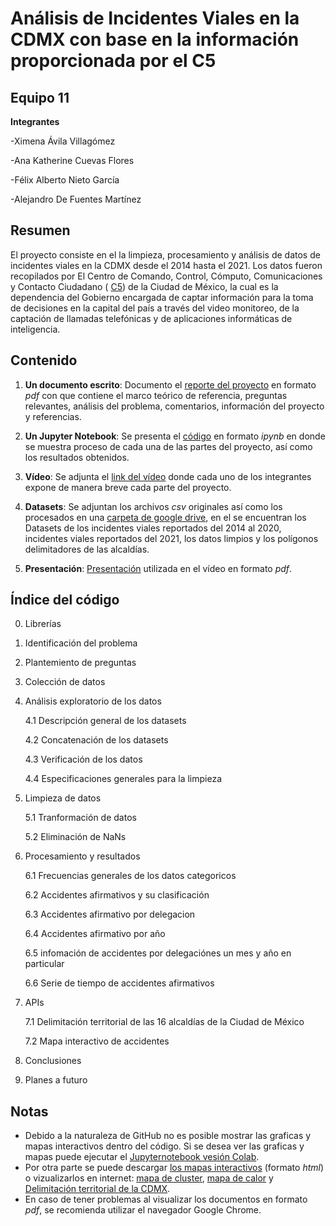 # Análisis de Incidentes Viales en la CDMX con base en la información proporcionada por el C5

## Equipo 11

**Integrantes**

-Ximena Ávila Villagómez

-Ana Katherine Cuevas Flores

-Félix Alberto Nieto García

-Alejandro De Fuentes Martínez

## Resumen 
El proyecto consiste en el la limpieza, procesamiento y análisis de datos de incidentes viales en la CDMX desde el 2014 hasta el 2021. Los datos fueron recopilados por El Centro de Comando, Control, Cómputo, Comunicaciones y Contacto Ciudadano  ( [C5](https://www.c5.cdmx.gob.mx/)) de la Ciudad de México, la cual es la dependencia del Gobierno  encargada de captar información para la toma de decisiones en la capital del país a través del video monitoreo, de la captación de llamadas telefónicas y de aplicaciones informáticas de inteligencia. 

## Contenido

1. **Un documento escrito**: 
Documento el [reporte del proyecto](https://github.com/Felix-07/Proyecto-Final-Python/blob/main/Entrega_Final_Procesamiento_Ximena%C3%81vila_AnaCuevas_FelixNieto_AlejandroFuentes/Reporte%20-%20Proyecto%20Incidentes%20Viales%20en%20la%20CDMX%20-%20C5%20-%2013%20Agosto%202021.pdf) en formato *pdf* con  que contiene el marco teórico de referencia, preguntas relevantes, análisis del problema, comentarios, información del proyecto y referencias. 

2. **Un Jupyter Notebook**: 
 Se presenta el [código](https://github.com/Felix-07/Proyecto-Final-Python/blob/main/Entrega_Final_Procesamiento_Ximena%C3%81vila_AnaCuevas_FelixNieto_AlejandroFuentes/Proyecto_Final_Python_Final_Final_13Ago21.ipynb) en formato *ipynb* en donde se muestra proceso de cada una de las partes del proyecto, así como los resultados obtenidos. 

3. **Vídeo**:
Se adjunta el [link del vídeo](https://www.youtube.com/watch?v=H1bo_fPujoQ) donde cada uno de los integrantes expone de manera breve cada parte del proyecto.

4. **Datasets**:
Se adjuntan los archivos *csv* originales así como los procesados en una [carpeta de google drive](https://drive.google.com/drive/folders/1ua_Z7qMB_qVfzblyBNlwf2it-tOIaGTK?usp=sharing), en el se encuentran los Datasets de los incidentes viales reportados del 2014 al 2020, incidentes viales reportados del 2021, los datos limpios y los polígonos delimitadores de las alcaldías.


5. **Presentación**:
[Presentación](https://github.com/Felix-07/Proyecto-Final-Python/blob/main/Extra/Presentacio%CC%81n%20para%20el%20Video%20en%20Equipo%20-%20Proyecto%20-%20Procesamiento%20de%20Datos%20con%20Python%20-%2013Agosto2021.pdf) utilizada en el vídeo en formato *pdf*.

## Índice del código
0. Librerías
1. Identificación del problema
2. Plantemiento de preguntas
3. Colección de datos
4. Análisis exploratorio de los datos

   4.1 Descripción general de los datasets
  
   4.2 Concatenación de los datasets
  
   4.3 Verificación de los datos
   
   4.4 Especificaciones generales para la limpieza
   
5. Limpieza de datos  

   5.1 Tranformación de datos
  
   5.2 Eliminación de NaNs
  
6. Procesamiento y resultados

   6.1 Frecuencias generales de los datos categoricos
  
   6.2 Accidentes afirmativos y su clasificación
  
   6.3 Accidentes afirmativo por delegacion 
  
   6.4 Accidentes afirmativo por año
  
   6.5 infomación de accidentes por delegaciónes  un mes y año en particular
  
   6.6 Serie de tiempo de accidentes afirmativos
  
7. APIs

   7.1 Delimitación territorial de las 16 alcaldías de la Ciudad de México
  
   7.2 Mapa interactivo de accidentes 
  
8. Conclusiones
9. Planes a futuro

## Notas
* Debido a la naturaleza de GitHub no es posible mostrar las graficas y mapas interactivos dentro del código. Si se desea ver las graficas y mapas puede ejecutar el [Jupyternotebook vesión Colab](https://colab.research.google.com/gist/Felix-07/a3b57ffaebacdb6cdb26179440550c82/proyecto-final-python.ipynb).
* Por otra parte se puede descargar [los mapas interactivos](https://github.com/Felix-07/Proyecto-Final-Python/tree/main/Mapas%20interactivos) (formato *html*) o vizualizarlos en internet: [mapa de cluster](https://felix-07.github.io/Proyecto-Final-Python/Accidentes_A_2021_cluster.html), [mapa de calor](https://felix-07.github.io/Proyecto-Final-Python/accidentes_2021_5_heatmap.html) y [Delimitación territorial de la CDMX](https://felix-07.github.io/Proyecto-Final-Python/alcaldias.html).
* En caso de tener problemas al visualizar los documentos en formato *pdf*, se recomienda utilizar el navegador Google Chrome.
